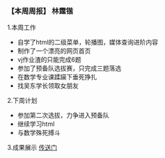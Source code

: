 ### 【本周周报】 林霆锴 
1.本周工作
- 自学了html的二级菜单，轮播图，媒体查询进阶内容
- 制作了一个漂亮的网页首页
- vj作业渣的只能完成6题
- 参加了预备队选拔赛，只完成三题落选
- 在数学专业课蹂躏下垂死挣扎
- 找吴东学长领取女朋友

2.下周计划
- 参加第二次选拔，力争进入预备队
- 继续学习html
- 与数学殊死搏斗

3.成果展示
[传送门](http://ltk.mylwx.cn/out/songyunhua/test.html)
